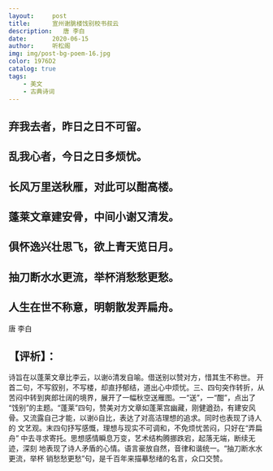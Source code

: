 ```yaml
---
layout:     post
title:      宣州谢朓楼饯别校书叔云
description:   唐 李白
date:       2020-06-15
author:     听松阁
img: img/post-bg-poem-16.jpg
color: 1976D2
catalog: true
tags:
    - 美文
    - 古典诗词
---
```


## 弃我去者，昨日之日不可留。   
## 乱我心者，今日之日多烦忧。   
## 长风万里送秋雁，对此可以酣高楼。   
## 蓬莱文章建安骨，中间小谢又清发。   
## 俱怀逸兴壮思飞，欲上青天览日月。   
## 抽刀断水水更流，举杯消愁愁更愁。   
## 人生在世不称意，明朝散发弄扁舟。 

唐 李白

## 【评析】：

诗旨在以蓬莱文章比李云，以谢清发自喻。借送别以赞对方，惜其生不称世。 开首二句，不写叙别，不写楼，却直抒郁结，道出心中烦忧。三、四句突作转折，从 苦闷中转到爽郎壮阔的境界，展开了一幅秋空送雁图。一“送”，一“酣”，点出了 “饯别”的主题。“蓬莱”四句，赞美对方文章如蓬莱宫幽藏，刚健遒劲，有建安风 骨。又流露自己才能，以谢自比，表达了对高洁理想的追求。同时也表现了诗人的 文艺观。末四句抒写感慨，理想与现实不可调和，不免烦忧苦闷，只好在“弄扁舟” 中去寻求寄托。思想感情瞬息万变，艺术结构腾挪跌宕，起落无端，断续无迹，深刻 地表现了诗人矛盾的心情。语言豪放自然，音律和谐统一。“抽刀断水水更流，举杯 销愁愁更愁”句，是千百年来描摹愁绪的名言，众口交赞。

